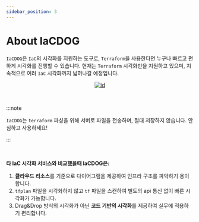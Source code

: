 ```yaml
---
sidebar_position: 3
---
```


# About IaCDOG

`IaCDOG`은 `IaC`의 시각화를 지원하는 도구로, `Terraform`을 사용한다면 누구나 빠르고 편하게 시각화를 진행할 수 있습니다. 현재는 `Terraform` 시각화만을 지원하고 있으며, 지속적으로 여러 `IaC` 시각화까지 넓혀나갈 예정입니다.

<p align="center">
  <a
    href="https://www.initcloud.io/iacdog/visualizer"
    target="_blank"
    rel="noreferrer noopener"
    alt="iacdog-logo"
  >
    <img src="/img/logo.png" alt="id" style={{ width: 200 }} />
  </a>
</p>

<br />

:::note

`IaCDOG`는 `terraform` 파싱을 위해 서버로 파일을 전송하며, 절대 저장하지 않습니다. 안심하고 사용하세요!

:::

<br />

**타 IaC 시각화 서비스와 비교했을때 IaCDOG은:**

1. **클라우드 리소스**를 기준으로 다이어그램을 제공하여 인프라 구조를 파악하기 용이합니다.
2. `tfplan` 파일을 시각화하지 않고 `tf` 파일을 스캔하여 별도의 api 통신 없이 빠른 시각화가 가능합니다.
3. Drag&Drop 방식의 시각화가 아닌 **코드 기반의 시각화**를 제공하여 실무에 적용하기 편리합니다.
